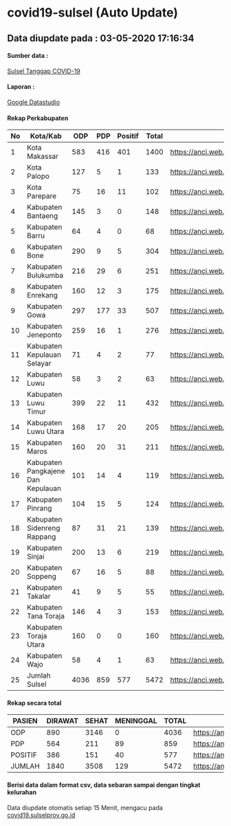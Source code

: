 
# covid19-sulsel (Auto Update)

## Data diupdate pada : 03-05-2020 17:16:34

#### Sumber data :
[Sulsel Tanggap COVID-19](https://covid19.sulselprov.go.id)

#### Laporan :
[Google Datastudio](https://datastudio.google.com/s/jythWGc1j4w)

#### Rekap Perkabupaten 
|No|Kota/Kab|ODP|PDP|Positif|Total|Link|
| --- | --- | --- | --- | --- | --- | --- |
|1|Kota Makassar|583|416|401|1400|https://anci.web.id/cor/kota_makassar|
|2|Kota Palopo|127|5|1|133|https://anci.web.id/cor/kota_palopo|
|3|Kota Parepare|75|16|11|102|https://anci.web.id/cor/kota_parepare|
|4|Kabupaten Bantaeng|145|3|0|148|https://anci.web.id/cor/kabupaten_bantaeng|
|5|Kabupaten Barru|64|4|0|68|https://anci.web.id/cor/kabupaten_barru|
|6|Kabupaten Bone|290|9|5|304|https://anci.web.id/cor/kabupaten_bone|
|7|Kabupaten Bulukumba|216|29|6|251|https://anci.web.id/cor/kabupaten_bulukumba|
|8|Kabupaten Enrekang|160|12|3|175|https://anci.web.id/cor/kabupaten_enrekang|
|9|Kabupaten Gowa|297|177|33|507|https://anci.web.id/cor/kabupaten_gowa|
|10|Kabupaten Jeneponto|259|16|1|276|https://anci.web.id/cor/kabupaten_jeneponto|
|11|Kabupaten Kepulauan Selayar|71|4|2|77|https://anci.web.id/cor/kabupaten_kepulauan_selayar|
|12|Kabupaten Luwu|58|3|2|63|https://anci.web.id/cor/kabupaten_luwu|
|13|Kabupaten Luwu Timur|399|22|11|432|https://anci.web.id/cor/kabupaten_luwu_timur|
|14|Kabupaten Luwu Utara|168|17|20|205|https://anci.web.id/cor/kabupaten_luwu_utara|
|15|Kabupaten Maros|160|20|31|211|https://anci.web.id/cor/kabupaten_maros|
|16|Kabupaten Pangkajene Dan Kepulauan|101|14|4|119|https://anci.web.id/cor/kabupaten_pangkajene_dan_kepulauan|
|17|Kabupaten Pinrang|104|15|5|124|https://anci.web.id/cor/kabupaten_pinrang|
|18|Kabupaten Sidenreng Rappang|87|31|21|139|https://anci.web.id/cor/kabupaten_sidenreng_rappang|
|19|Kabupaten Sinjai|200|13|6|219|https://anci.web.id/cor/kabupaten_sinjai|
|20|Kabupaten Soppeng|67|16|5|88|https://anci.web.id/cor/kabupaten_soppeng|
|21|Kabupaten Takalar|41|9|5|55|https://anci.web.id/cor/kabupaten_takalar|
|22|Kabupaten Tana Toraja|146|4|3|153|https://anci.web.id/cor/kabupaten_tana_toraja|
|23|Kabupaten Toraja Utara|160|0|0|160|https://anci.web.id/cor/kabupaten_toraja_utara|
|24|Kabupaten Wajo|58|4|1|63|https://anci.web.id/cor/kabupaten_wajo|
|25|Jumlah Sulsel|4036|859|577|5472|https://anci.web.id/cor/jumlah_sulsel|

#### Rekap secara total

| PASIEN | DIRAWAT | SEHAT | MENINGGAL | TOTAL | LINK |
| ---- | -------- | ---- | ---- |  ---- | ---- |
| ODP | 890 | 3146 | 0 | 4036 | https://anci.web.id/cor/odp_detail.html |
| PDP | 564 | 211 | 89 | 859 | https://anci.web.id/cor/pdp_detail.html |
| POSITIF | 386 | 151 | 40 | 577 | https://anci.web.id/cor/positif_detail.html |
| JUMLAH | 1840 | 3508 | 129 | 5472 | https://anci.web.id/cor/jumlah_sulsel/ |

 
#### Berisi data dalam format csv, data sebaran sampai dengan tingkat kelurahan

Data diupdate otomatis setiap 15 Menit, mengacu pada [covid19.sulselprov.go.id](https://covid19.sulselprov.go.id)

